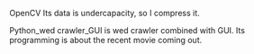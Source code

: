 OpenCV Its data is undercapacity, so I compress it.

Python_wed crawler_GUI is wed crawler combined with GUI. Its programming is about the recent movie coming out.
